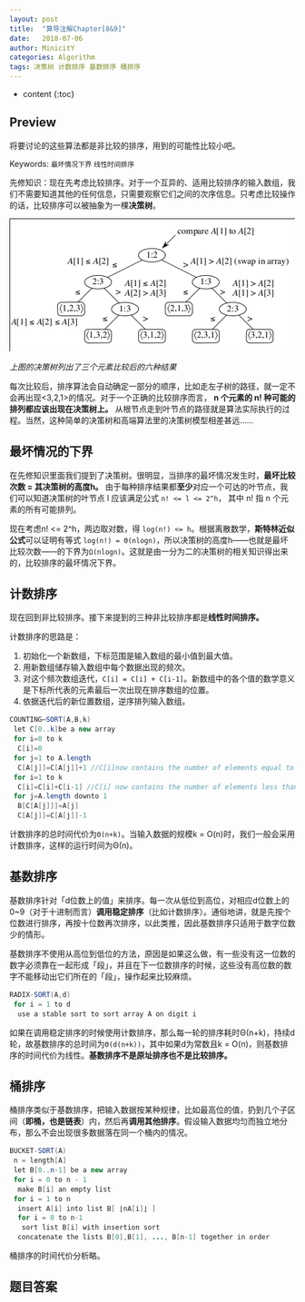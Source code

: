 ```yaml
---
layout: post
title:  "算导注解Chapter[8&9]"
date:   2018-07-06
author: MinicitY
categories: Algorithm
tags: 决策树 计数排序 基数排序 桶排序
---
```


* content
{:toc}

## **Preview**

将要讨论的这些算法都是非比较的排序，用到的可能性比较小吧。

Keywords: `最坏情况下界` `线性时间排序`

先修知识：现在先考虑比较排序。对于一个互异的、适用比较排序的输入数组，我们不需要知道其他的任何信息，只需要观察它们之间的次序信息。只考虑比较操作的话，比较排序可以被抽象为一棵**决策树**。

![](https://raw.githubusercontent.com/MinicitY/MyImg/master/%E5%86%B3%E7%AD%96%E6%A0%91%E6%A8%A1%E5%9E%8B.png)




_上图的决策树列出了三个元素比较后的六种结果_

每次比较后，排序算法会自动确定一部分的顺序，比如走左子树的路径，就一定不会再出现<3,2,1>的情况。对于一个正确的比较排序而言， **n 个元素的 n! 种可能的排列都应该出现在决策树上。** 从根节点走到叶节点的路径就是算法实际执行的过程。当然，这种简单的决策树和高端算法里的决策树模型相差甚远……

## 最坏情况的下界

在先修知识里面我们提到了决策树。很明显，当排序的最坏情况发生时，**最坏比较次数 = 其决策树的高度h。** 由于每种排序结果都**至少**对应一个可达的叶节点，我们可以知道决策树的叶节点 l 应该满足公式 `n! <= l <= 2^h`， 其中 n! 指 n 个元素的所有可能排列。

现在考虑n! <= 2^h，两边取对数，得 `log(n!) <= h`。根据离散数学，**斯特林近似公式**可以证明有等式 `log(n!) = Θ(nlogn)`，所以决策树的高度h——也就是最坏比较次数——的下界为`Ω(nlogn)`。这就是由一分为二的决策树的相关知识得出来的，比较排序的最坏情况下界。

## **计数排序**

现在回到非比较排序。接下来提到的三种非比较排序都是**线性时间排序。**

计数排序的思路是：

1.	初始化一个新数组，下标范围是输入数组的最小值到最大值。
2.	用新数组储存输入数组中每个数据出现的频次。
3.	对这个频次数组迭代，`C[i] = C[i] + C[i-1]`。新数组中的各个值的数学意义是下标所代表的元素最后一次出现在排序数组的位置。
4.	依据迭代后的新位置数组，逆序排列输入数组。

```java
COUNTING—SORT(A,B,k)
 let C[0..k]be a new array
 for i=0 to k
  C[i]=0
 for j=1 to A.length
  C[A[j]]=C[A[j]]+1 //C[i]now contains the number of elements equal to i
 for i=1 to k
  C[i]=C[i]+C[i-1] //C[i] now contains the number of elements less than or equal to i
 for j=A.length downto 1
  B[C[A[j]]]=A[j]
  C[A[j]]=C[A[j]]-1
```

计数排序的总时间代价为`Θ(n+k)`。当输入数据的规模k = O(n)时，我们一般会采用计数排序，这样的运行时间为Θ(n)。

## **基数排序**

基数排序针对「d位数上的值」来排序。每一次从低位到高位，对相应d位数上的0~9（对于十进制而言）**调用稳定排序**（比如计数排序）。通俗地讲，就是先按个位数进行排序，再按十位数再次排序，以此类推，因此基数排序只适用于数字位数少的情形。

基数排序不使用从高位到低位的方法，原因是如果这么做，有一些没有这一位数的数字必须靠在一起形成「段」，并且在下一位数排序的时候，这些没有高位数的数字不能移动出它们所在的「段」，操作起来比较麻烦。

```java
RADIX-SORT(A,d)
 for i = 1 to d
  use a stable sort to sort array A on digit i
```

如果在调用稳定排序的时候使用计数排序，那么每一轮的排序耗时Θ(n+k)，持续d轮，故基数排序的总时间为`Θ(d(n+k))`，其中如果d为常数且k = O(n)，则基数排序的时间代价为线性。**基数排序不是原址排序也不是比较排序。**

## **桶排序**

桶排序类似于基数排序，把输入数据按某种规律，比如最高位的值，扔到几个子区间（**即桶，也是链表**）内，然后再**调用其他排序**。假设输入数据均匀而独立地分布，那么不会出现很多数据落在同一个桶内的情况。

```java
BUCKET-SORT(A)
 n = length[A]
 let B[0..n-1] be a new array
 for i = 0 to n - 1
  make B[i] an empty list
 for i = 1 to n
  insert A[i] into list B[ ⌊nA[i]⌋ ]
  for i = 0 to n-1
   sort list B[i] with insertion sort
  concatenate the lists B[0],B[1], ..., B[n-1] together in order
```

桶排序的时间代价分析略。

## **题目答案**
